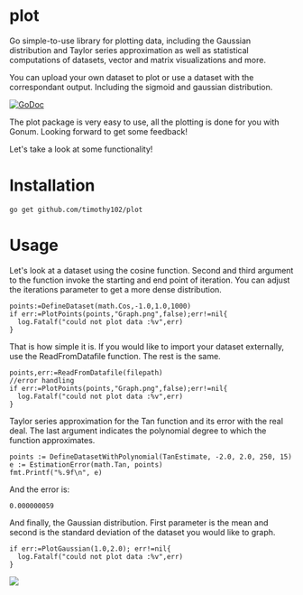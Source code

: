 # plot
Go simple-to-use library for plotting data, including the Gaussian distribution and Taylor series approximation as well as statistical computations of datasets, vector and matrix visualizations and more.

You can upload your own dataset to plot or use a dataset with the correspondant output. Including the sigmoid and gaussian distribution.

[![GoDoc](https://godoc.org/github.com/Timothy102/plot?status.svg)](https://godoc.org/github.com/Timothy102/plot)

The plot package is very easy to use, all the plotting is done for you with Gonum.
Looking forward to get some feedback!

Let's take a look at some functionality!


  # Installation
  ```
  go get github.com/timothy102/plot
  ```


  # Usage
Let's look at a dataset using the cosine function. Second and third argument to the function invoke the starting and end point of iteration. You can adjust the iterations parameter to get a more dense distribution.
```
points:=DefineDataset(math.Cos,-1.0,1.0,1000)
if err:=PlotPoints(points,"Graph.png",false);err!=nil{
  log.Fatalf("could not plot data :%v",err)
}
```

That is how simple it is. If you would like to import your dataset externally, use the ReadFromDatafile function.
The rest is the same.

```
points,err:=ReadFromDatafile(filepath)
//error handling
if err:=PlotPoints(points,"Graph.png",false);err!=nil{
  log.Fatalf("could not plot data :%v",err)
}
```

Taylor series approximation for the Tan function and its error with the real deal.
The last argument indicates the polynomial degree to which the function approximates. 
```
points := DefineDatasetWithPolynomial(TanEstimate, -2.0, 2.0, 250, 15)
e := EstimationError(math.Tan, points)
fmt.Printf("%.9f\n", e)
```
And the error is: 
```
0.000000059

```


And finally, the Gaussian distribution.
First parameter is the mean and second is the standard deviation of the dataset you would like to graph.
```
if err:=PlotGaussian(1.0,2.0); err!=nil{
  log.Fatalf("could not plot data :%v",err)
}
```

<img src="github.com/timothy102/plot">

